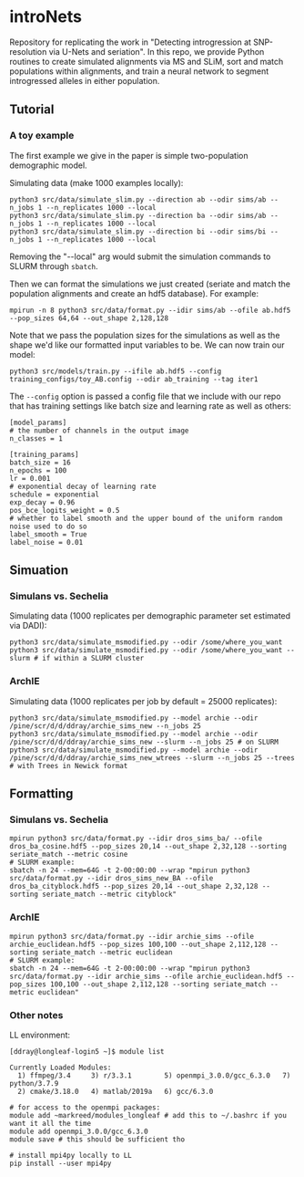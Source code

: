 # introNets
Repository for replicating the work in "Detecting introgression at SNP-resolution via
U-Nets and seriation".  In this repo, we provide Python routines to create simulated alignments via MS and SLiM, sort and match populations within alignments, and train a neural network to segment introgressed alleles in either population.

## Tutorial

### A toy example
The first example we give in the paper is simple two-population demographic model.

Simulating data (make 1000 examples locally):
```
python3 src/data/simulate_slim.py --direction ab --odir sims/ab --n_jobs 1 --n_replicates 1000 --local
python3 src/data/simulate_slim.py --direction ba --odir sims/ab --n_jobs 1 --n_replicates 1000 --local
python3 src/data/simulate_slim.py --direction bi --odir sims/bi --n_jobs 1 --n_replicates 1000 --local
```

Removing the "--local" arg would submit the simulation commands to SLURM through ```sbatch```. 

Then we can format the simulations we just created (seriate and match the population alignments and create an hdf5 database).  For example:
```
mpirun -n 8 python3 src/data/format.py --idir sims/ab --ofile ab.hdf5 --pop_sizes 64,64 --out_shape 2,128,128
```

Note that we pass the population sizes for the simulations as well as the shape we'd like our formatted input variables to be.
We can now train our model:
```
python3 src/models/train.py --ifile ab.hdf5 --config training_configs/toy_AB.config --odir ab_training --tag iter1
```

The ```--config``` option is passed a config file that we include with our repo that has training settings like batch size and learning rate as well as others:

```
[model_params]
# the number of channels in the output image
n_classes = 1 

[training_params]
batch_size = 16
n_epochs = 100
lr = 0.001
# exponential decay of learning rate
schedule = exponential
exp_decay = 0.96
pos_bce_logits_weight = 0.5
# whether to label smooth and the upper bound of the uniform random noise used to do so
label_smooth = True
label_noise = 0.01
```
## Simuation

### Simulans vs. Sechelia

Simulating data (1000 replicates per demographic parameter set estimated via DADI):
```
python3 src/data/simulate_msmodified.py --odir /some/where_you_want
python3 src/data/simulate_msmodified.py --odir /some/where_you_want --slurm # if within a SLURM cluster
```

### ArchIE
Simulating data (1000 replicates per job by default = 25000 replicates):
```
python3 src/data/simulate_msmodified.py --model archie --odir /pine/scr/d/d/ddray/archie_sims_new --n_jobs 25
python3 src/data/simulate_msmodified.py --model archie --odir /pine/scr/d/d/ddray/archie_sims_new --slurm --n_jobs 25 # on SLURM
python3 src/data/simulate_msmodified.py --model archie --odir /pine/scr/d/d/ddray/archie_sims_new_wtrees --slurm --n_jobs 25 --trees # with Trees in Newick format
```

## Formatting

### Simulans vs. Sechelia
```
mpirun python3 src/data/format.py --idir dros_sims_ba/ --ofile dros_ba_cosine.hdf5 --pop_sizes 20,14 --out_shape 2,32,128 --sorting seriate_match --metric cosine
# SLURM example:
sbatch -n 24 --mem=64G -t 2-00:00:00 --wrap "mpirun python3 src/data/format.py --idir dros_sims_new_BA --ofile dros_ba_cityblock.hdf5 --pop_sizes 20,14 --out_shape 2,32,128 --sorting seriate_match --metric cityblock"
```

### ArchIE
```
mpirun python3 src/data/format.py --idir archie_sims --ofile archie_euclidean.hdf5 --pop_sizes 100,100 --out_shape 2,112,128 --sorting seriate_match --metric euclidean
# SLURM example:
sbatch -n 24 --mem=64G -t 2-00:00:00 --wrap "mpirun python3 src/data/format.py --idir archie_sims --ofile archie_euclidean.hdf5 --pop_sizes 100,100 --out_shape 2,112,128 --sorting seriate_match --metric euclidean"
```



### Other notes

LL environment:

```
[ddray@longleaf-login5 ~]$ module list

Currently Loaded Modules:
  1) ffmpeg/3.4     3) r/3.3.1        5) openmpi_3.0.0/gcc_6.3.0   7) python/3.7.9
  2) cmake/3.18.0   4) matlab/2019a   6) gcc/6.3.0
  
# for access to the openmpi packages:
module add ~markreed/modules_longleaf # add this to ~/.bashrc if you want it all the time
module add openmpi_3.0.0/gcc_6.3.0
module save # this should be sufficient tho

# install mpi4py locally to LL
pip install --user mpi4py
```
